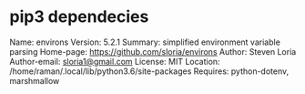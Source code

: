 # pip3 dependecies

Name: environs
Version: 5.2.1
Summary: simplified environment variable parsing
Home-page: https://github.com/sloria/environs
Author: Steven Loria
Author-email: sloria1@gmail.com
License: MIT
Location: /home/raman/.local/lib/python3.6/site-packages
Requires: python-dotenv, marshmallow


